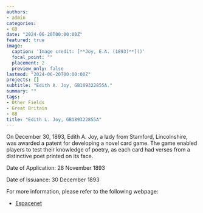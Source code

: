 ```yaml
---
authors:
- admin
categories:
- GB
date: "2024-06-20T00:00:00Z"
featured: true
image:
  caption: 'Image credit: [**Joy, E.A. (1893)**]()'
  focal_point: ""
  placement: 2
  preview_only: false
lastmod: "2024-06-20T00:00:00Z"
projects: []
subtitle: "Edith A. Joy, GB189322855A."
summary: ""
tags:
- Other Fields
- Great Britain 
- GB
title: "Edith L. Joy, GB189322855A"
---
```

On December 30, 1893, Edith A. Joy, a lady from Stamford, Lincolnshire, was awarded a patent for developing a novel card game. The game enabled players to test their knowledge of poetry, as each card had verses from a distinctive poet printed on its face.

Date of Application: 28 November 1893

Date of Issuance: 30 December 1893

For more information, please refer to the following webpage: 

- [Espacenet](https://worldwide.espacenet.com/patent/search/family/032348778/publication/GB189322855A?q=pn%3DGB189322855A)
